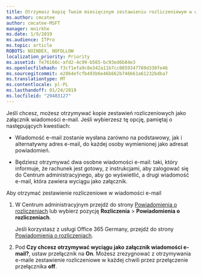 ```yaml
---
title: Otrzymasz kopię Twoim miesięcznym zestawieniu rozliczeniowym w wiadomości e-mail
ms.author: cmcatee
author: cmcatee-MSFT
manager: mnirkhe
ms.date: 1/9/2019
ms.audience: ITPro
ms.topic: article
ROBOTS: NOINDEX, NOFOLLOW
localization_priority: Priority
ms.assetid: fe76166c-afd2-4c99-b565-bc93ed6b84e3
ms.openlocfilehash: f3cf1efa9c8e342a11b7cc0859347769d330fe46
ms.sourcegitcommit: e2864efcfb493b6e46b662b746661a61232bdba7
ms.translationtype: MT
ms.contentlocale: pl-PL
ms.lasthandoff: 01/24/2019
ms.locfileid: "29483127"
---
```

Jeśli chcesz, możesz otrzymywać kopie zestawień rozliczeniowych jako załącznik wiadomości e-mail. Jeśli wybierzesz tę opcję, pamiętaj o następujących kwestiach:
  
- Wiadomość e-mail zostanie wysłana zarówno na podstawowy, jak i alternatywny adres e-mail, do każdej osoby wymienionej jako adresat powiadomień.
    
- Będziesz otrzymywać dwa osobne wiadomości e-mail: taki, który informuje, że rachunek jest gotowy, z instrukcjami, aby zalogować się do Centrum administracyjnego, aby go wyświetlić, a drugi wiadomość e-mail, która zawiera wyciągu jako załącznik.
    
Aby otrzymać zestawienie rozliczeniowe w wiadomości e-mail
  
1. W Centrum administracyjnym przejdź do strony [Powiadomienia o rozliczeniach](https://go.microsoft.com/fwlink/p/?linkid=853212) lub wybierz pozycję **Rozliczenia** \> **Powiadomienia o rozliczeniach**.
    
    Jeśli korzystasz z usługi Office 365 Germany, przejdź do strony [Powiadomienia o rozliczeniach](https://go.microsoft.com/fwlink/p/?linkid=853213). 
    
2. Pod **Czy chcesz otrzymywać wyciągu jako załącznik wiadomości e-mail?**, ustaw przełącznik na **On**. Możesz zrezygnować z otrzymywania e-maile zestawienie rozliczeniowe w każdej chwili przez przełączenie przełącznika **off**.
    

